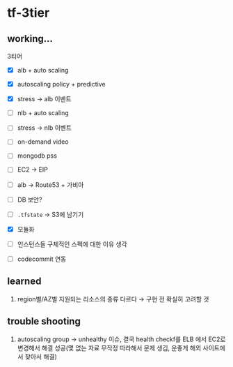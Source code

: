 # tf-3tier

## working...
3티어

- [X] alb + auto scaling
-  [X] autoscaling policy + predictive
-  [X] stress -> alb 이벤트
-  [ ] nlb + auto scaling
-  [ ] stress -> nlb 이벤트
-  [ ] on-demand video

-  [ ] mongodb pss
-  [ ] EC2 -> EIP
-  [ ] alb -> Route53 + 가비아
-  [ ] DB 보안?
-  [ ] `.tfstate` -> S3에 남기기
-  [X] 모듈화
-  [ ] 인스턴스들 구체적인 스펙에 대한 이유 생각
-  [ ] codecommit 연동

## learned
1. region별/AZ별 지원되는 리소스의 종류 다르다 $\to$ 구현 전 확실히 고려할 것

## trouble shooting
1. autoscaling group $\to$ unhealthy 이슈, 결국 health checkf를 ELB 에서 EC2로 변경해서 해결 성공(몇 없는 자료 무작정 따라해서 문제 생김, 운좋게 해외 사이트에서 찾아서 해결)